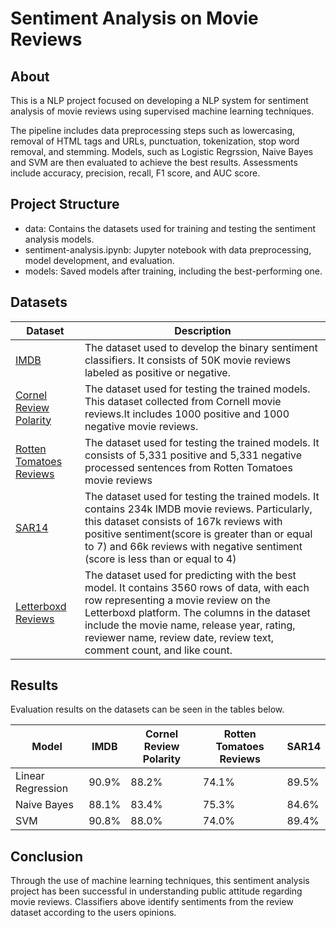 # Sentiment Analysis on Movie Reviews
## About
This is a NLP project focused on developing a NLP system for sentiment analysis of movie reviews using supervised machine learning techniques.

The pipeline includes data preprocessing steps such as lowercasing, removal of HTML tags and URLs, punctuation, tokenization, stop word removal, and stemming. Models, such as Logistic Regrssion, Naive Bayes and SVM are then evaluated to achieve the best results. Assessments include accuracy, precision, recall, F1 score, and AUC score. 

## Project Structure
- data: Contains the datasets used for training and testing the sentiment analysis models.
- sentiment-analysis.ipynb: Jupyter notebook with data preprocessing, model development, and evaluation.
- models: Saved models after training, including the best-performing one.

## Datasets

| Dataset 	| Description	| 
|----	|---	|
| [IMDB](https://ai.stanford.edu/~amaas/data/sentiment/)  	| The dataset used to develop the binary sentiment classifiers. It consists of 50K movie reviews labeled as positive or negative.| 
| [Cornel Review Polarity](https://www.cs.cornell.edu/people/pabo/movie-review-data/)| The dataset used for testing the trained models. This dataset collected from Cornell movie reviews.It includes 1000 positive and 1000 negative movie reviews.
| [Rotten Tomatoes Reviews](https://www.kaggle.com/datasets/mrbaloglu/rotten-tomatoes-reviews-dataset?select=data_rt.csv)   	|  The dataset used for testing the trained models. It consists of 5,331 positive and 5,331 negative processed sentences from Rotten Tomatoes movie reviews |
| [SAR14](https://github.com/daiquocnguyen/SAR14)   	|  The dataset used for testing the trained models. It contains 234k IMDB movie reviews. Particularly, this dataset consists of 167k reviews with positive sentiment(score is greater than or equal to 7) and 66k reviews with negative sentiment (score is less than or equal to 4) |
| [Letterboxd Reviews](https://www.kaggle.com/datasets/joyshil0599/movie-reviews-dataset-10k-scraped-data?select=letterboxd-reviews.csv)   	|  The dataset used for predicting with the best model. It contains 3560 rows of data, with each row representing a movie review on the Letterboxd platform. The columns in the dataset include the movie name, release year, rating, reviewer name, review date, review text, comment count, and like count. |




## Results
Evaluation results on the datasets can be seen in the tables below.

|Model            | IMDB   | Cornel Review Polarity | Rotten Tomatoes Reviews | SAR14|
|-----------------|--------|------------------------|-------------------------|------|
|Linear Regression|	90.9%  |88.2%                   |74.1%                    |89.5% |
|Naive Bayes      |	88.1%  |83.4%                   |75.3%                    |84.6% |
|SVM              |	90.8%  |88.0%                   |74.0%                    |89.4% |

## Conclusion
Through the use of machine learning techniques, this sentiment analysis project has been successful in understanding public attitude regarding movie reviews. Classifiers above identify sentiments from the review dataset according to the users opinions.